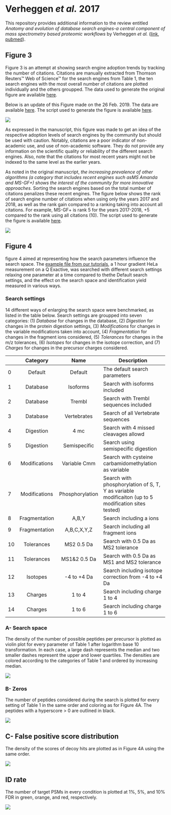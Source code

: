 # Verheggen _et al._ 2017

This repository provides additional information to the review entitled _Anatomy and evolution of database search engines-a central component of mass spectrometry based proteomic workflows_ by Verheggen _et al._ ([link](https://github.com/mvaudel/Verheggen_2017/blob/master/docs/manuscript/Verheggen_et_al-2017-Mass_Spectrometry_Reviews.pdf), [pubmed](https://www.ncbi.nlm.nih.gov/pubmed/28902424)).


## Figure 3

Figure 3 is an attempt at showing search engine adoption trends by tracking the number of citations. Citations are manually extracted from Thomson Reuters™ Web of Science™ for the search engines from Table 1, the ten search engines with the most overall number of citations are plotted individually and the others groupped. The data used to generate the original figure are available [here](https://github.com/mvaudel/Verheggen_2017/blob/master/docs/citations/Supplementary%20Material%20-%20data.xlsx).

Below is an update of this Figure made on the 26 Feb. 2019. The data are available [here](https://github.com/mvaudel/Verheggen_2017/blob/master/docs/citations/Supplementary%20Material%20-%20data.xlsx). The script used to generate the figure is available [here](https://github.com/mvaudel/Verheggen_2017/blob/master/R/cumulative_citation_figure.R).

![](https://github.com/mvaudel/Verheggen_2017/blob/master/docs/figures/cumulative.png)

As expressed in the manuscript, this figure was made to get an idea of the respective adoption levels of search engines by the community but should be used with caution. Notably, citations are a poor indicator of non-academic use, and use of non-academic software. They do not provide any information on the scientific quality or reliability of the different search engines. Also, note that the citations for most recent years might not be indexed to the same level as the earlier years.

As noted in the original manuscript, _the increasing prevalence of other algorithms (a category that includes recent engines such asMS
Amanda and MS-GF+) shows the interest of the community for more innovative approaches_. Sorting the search engines based on the total number of citations penalizes these recent engines. The figure below shows the rank of search engine number of citations when using only the years 2017 and 2018, as well as the rank gain compared to a ranking taking into account all citations. For example, MS-GF+ is rank 5 for the years 2017-2018, +5 compared to the rank using all citations (10). The script used to generate the figure is available [here](https://github.com/mvaudel/Verheggen_2017/blob/master/R/rank_figure.R).

![](https://github.com/mvaudel/Verheggen_2017/blob/master/docs/figures/rank_delta.png)


## Figure 4

figure 4 aimed at representing how the search parameters influence the search space. The [example file from our tutorials](https://compomics.com/bioinformatics-for-proteomics/identification/), a 1 hour gradient HeLa measurement on a Q Exactive, was searched with different search settings relaxing one parameter at a time compared to thethe Default search settings, and the effect on the search space and identification yield measured in various ways.


### Search settings

14 different ways of enlarging the search space were benchmarked, as listed in the table below. Search settings are groupped into seven categories: (1) _Database_ for changes in the database, (2) _Digestion_ for changes in the protein digestion settings, (3) _Modifications_ for changes in the variable modifications taken into account, (4) _Fragmentation_ for changes in the fragment ions considered, (5) _Tolerances_ for changes in the m/z tolerances, (6) _Isotopes_ for changes in the isotope correction, and (7) _Charges_ for changes in the precursor charges considered.

|     | Category        | Name            | Description                                                                                             |
| --- |:---------------:|:---------------:| ------------------------------------------------------------------------------------------------------- |
| 0   | Default         | Default         | The default search parameters                                                                           |
| 1   | Database        | Isoforms        | Search with isoforms included                                                                           |
| 2   | Database        | Trembl          | Search with Trembl sequences included                                                                   |
| 3   | Database        | Vertebrates     | Search of all Vertebrate sequences                                                                      |
| 4   | Digestion       | 4 mc            | Search with 4 missed cleavages allowd                                                                   |
| 5   | Digestion       | Semispecific    | Search using semispecific digestion                                                                     |
| 6   | Modifications   | Variable Cmm    | Search with cysteine carbamidomethylation as variable                                                    |
| 7   | Modifications   | Phosphorylation | Search with phosphorylation of S, T, Y as variable modificaiton (up to 5 modification sites tested)     |
| 8   | Fragmentation   | A,B,Y           | Search including a ions                                                                                 |
| 9   | Fragmentation   | A,B,C,X,Y,Z     | Search including all fragment ions                                                                      |
| 10  | Tolerances      | MS2 0.5 Da      | Search with 0.5 Da as MS2 tolerance                                                                     |
| 11  | Tolerances      | MS1&2 0.5 Da    | Search with 0.5 Da as MS1 and MS2 tolerance                                                             |
| 12  | Isotopes        | -4 to +4 Da     | Search including isotope correction from -4 to +4 Da                                                    |
| 13  | Charges         | 1 to 4          | Search including charge 1 to 4                                                                          |
| 14  | Charges         | 1 to 6          | Search including charge 1 to 6                                                                          |


### A- Search space

The density of the number of possible peptides per precursor is plotted as violin plot for every parameter of Table 1 after logarithm base 10 transformation. In each case, a large dash represents the median and two smaller dashes represent the upper and lower quartiles. The densities are colored according to the categories of Table 1 and ordered by increasing median.

![](https://github.com/mvaudel/Verheggen_2017/blob/master/docs/figures/searchSpace.png)

### B- Zeros

The number of peptides considered during the search is plotted for every setting of Table 1 in the same order and coloring as for Figure 4A. The peptides with a hyperscore > 0 are outlined in black.

![](https://github.com/mvaudel/Verheggen_2017/blob/master/docs/figures/nZeros.png)


## C- False positive score distribution

The density of the scores of decoy hits are plotted as in Figure 4A using the same order.

![](https://github.com/mvaudel/Verheggen_2017/blob/master/docs/figures/scores.png)


## ID rate

The number of target PSMs in every condition is plotted at 1%, 5%, and 10% FDR in green, orange, and red, respectively.

![](https://github.com/mvaudel/Verheggen_2017/blob/master/docs/figures/idRate.png)

